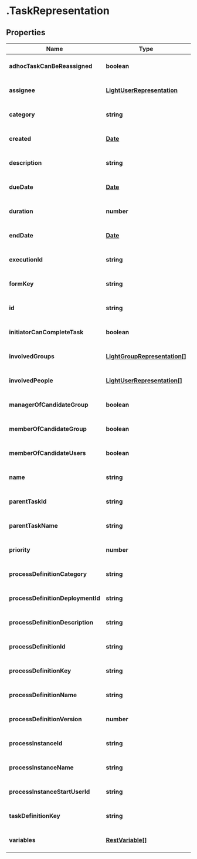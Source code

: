 # .TaskRepresentation

## Properties
Name | Type | Description | Notes
------------ | ------------- | ------------- | -------------
**adhocTaskCanBeReassigned** | **boolean** |  | [optional] [default to null]
**assignee** | [**LightUserRepresentation**](LightUserRepresentation.md) |  | [optional] [default to null]
**category** | **string** |  | [optional] [default to null]
**created** | [**Date**](Date.md) |  | [optional] [default to null]
**description** | **string** |  | [optional] [default to null]
**dueDate** | [**Date**](Date.md) |  | [optional] [default to null]
**duration** | **number** |  | [optional] [default to null]
**endDate** | [**Date**](Date.md) |  | [optional] [default to null]
**executionId** | **string** |  | [optional] [default to null]
**formKey** | **string** |  | [optional] [default to null]
**id** | **string** |  | [optional] [default to null]
**initiatorCanCompleteTask** | **boolean** |  | [optional] [default to null]
**involvedGroups** | [**LightGroupRepresentation[]**](LightGroupRepresentation.md) |  | [optional] [default to null]
**involvedPeople** | [**LightUserRepresentation[]**](LightUserRepresentation.md) |  | [optional] [default to null]
**managerOfCandidateGroup** | **boolean** |  | [optional] [default to null]
**memberOfCandidateGroup** | **boolean** |  | [optional] [default to null]
**memberOfCandidateUsers** | **boolean** |  | [optional] [default to null]
**name** | **string** |  | [optional] [default to null]
**parentTaskId** | **string** |  | [optional] [default to null]
**parentTaskName** | **string** |  | [optional] [default to null]
**priority** | **number** |  | [optional] [default to null]
**processDefinitionCategory** | **string** |  | [optional] [default to null]
**processDefinitionDeploymentId** | **string** |  | [optional] [default to null]
**processDefinitionDescription** | **string** |  | [optional] [default to null]
**processDefinitionId** | **string** |  | [optional] [default to null]
**processDefinitionKey** | **string** |  | [optional] [default to null]
**processDefinitionName** | **string** |  | [optional] [default to null]
**processDefinitionVersion** | **number** |  | [optional] [default to null]
**processInstanceId** | **string** |  | [optional] [default to null]
**processInstanceName** | **string** |  | [optional] [default to null]
**processInstanceStartUserId** | **string** |  | [optional] [default to null]
**taskDefinitionKey** | **string** |  | [optional] [default to null]
**variables** | [**RestVariable[]**](RestVariable.md) |  | [optional] [default to null]


